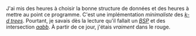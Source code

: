 J'ai mis des heures à choisir la bonne structure de données et des heures à mettre au point ce programme. C'est une implémentation *minimaliste* des [*k-d trees*](https://en.wikipedia.org/wiki/K-d_tree). Pourtant, je savais dès la lecture qu'il fallait un [*BSP*](https://en.wikipedia.org/wiki/Binary_space_partitioning) et des intersection [*aabb*](https://en.wikipedia.org/wiki/Bounding_volume). À partir de ce jour, j'étais *vraiment* dans le rouge. 
